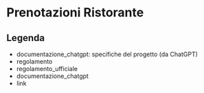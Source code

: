 # Prenotazioni Ristorante
## Legenda

- documentazione_chatgpt: specifiche del progetto (da ChatGPT)
- regolamento
- regolamento_ufficiale
- documentazione_chatgpt
- link
